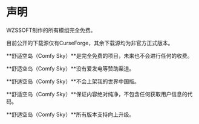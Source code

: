 # 声明

WZSSOFT制作的所有模组完全免费。

目前公开的下载源仅有CurseForge，其余下载源均为非官方正式版本。

**舒适空岛（Comfy Sky）**是完全免费的项目，未来也不会进行任何的收费。

**舒适空岛（Comfy Sky）**没有爱发电等赞助渠道。

**舒适空岛（Comfy Sky）**不会上架我的世界中国版。

**舒适空岛（Comfy Sky）**保证内容绝对纯净，不包含任何获取用户信息的代码。

**舒适空岛（Comfy Sky）**所有版本支持向上升级。







